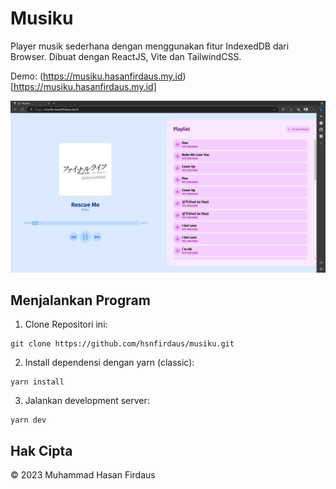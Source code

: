 # Musiku

Player musik sederhana dengan menggunakan fitur IndexedDB dari Browser. Dibuat dengan ReactJS, Vite dan TailwindCSS.

Demo: (https://musiku.hasanfirdaus.my.id)[https://musiku.hasanfirdaus.my.id]

![Screenshot tampilan.](screenshot.png)

## Menjalankan Program

1. Clone Repositori ini:

```shell
git clone https://github.com/hsnfirdaus/musiku.git
```

2. Install dependensi dengan yarn (classic):

```shell
yarn install
```

3. Jalankan development server:

```shell
yarn dev
```

## Hak Cipta

&copy; 2023 Muhammad Hasan Firdaus

